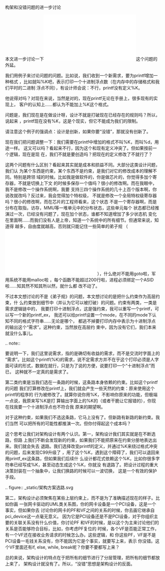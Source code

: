     
构架和没错问题的进一步讨论

本文进一步讨论一下![](架构设计的大忌：我没错.md)这个问题的外延。

我们用例子来讨论问题的问题。比如说，我们收到一个新需求，要为printf增加一种格式
，比如就叫%K吧，表示打印一个十进制浮点数（在内存中的存储格式和我们平时的二进制
浮点不同），有设计师会说：不行，printf没有定义%K。

他说得对吗？对现在来说，当然是对的，现在printf无论在手册上，很多现有的实现上，
客户的认知上……都认为不能加上%K这个格式。

问题是，我们现在是在做设计呀，设计不就是打破现在已经存在的规则吗？所以，说起来
，printf现在没有%K，这是个现实，但它不能成为我们的限制。

请注意这个例子的强调点：设计是创新，如果你要“没错”，那就没有创新了。

现在我们把问题调整一下：我们需要在printf中增加的格式不叫%K，而叫%d，用途一样。
这又可以吗？看起来不行，因为这个和现有定义冲突了。但如果按前一个逻辑，现在是现
在，我们不就是要创造吗？把现在的定义修改了不就行了？

这两个问题有什么区别？看起来其实就是成本和损益不同。大部分这类设计问题，我们认
为某个东西是约束，某个东西不是约束，是我们对它的修改成本的理解不同。特别是跨领
域的时候。比如我是做软件的，你是做芯片的，你觉得多加个寄存器，不就是切换上下文
的时候多保存一个值吗？很小的修改啊。而在我眼中，我不是修改一个操作系统啊，我要
支持三四个操作系统的几十上百个版本啊，你说改就改吗？反过来，我会觉得加个特权级，
不就是修改一个全局特权级寄存器吗？很小的修改啊，而在芯片的工程师看来，这个状态
不是一个寄存器啊，而是分布在取指，访存，MMU等一堆单元中的分布状态，这些单元每个
状态都已经推演过一次，已经没有问题了，现在加个状态，谁都不知道增加了多少状态机
变化在里面啊……而我们没有人是上帝，知道一个系统中的所有细节。但通常来说，知道得
越多，自由度就越高，否则就只能记住一些简单的弟子规
（![](再谈《弟子规》问题.md)），什么绝对不能用goto啦，军用系统不能用malloc啦
，每个函数不能超过200行啦，进程必须绑定一个ASID啦……知其然不知其所以然，就什么都
改不动了。

不过本文想讨论的不是《弟子规》的问题，本文想讨论的是把什么约束作为高层约束，什
么约束放到细节中（并认为它可以被打破）的问题。约束有两类，一类是需求逻辑链中的，
我要打印十进制浮点，这是强约束，我可以重写一个printf，可以写一个新的printf_ex，
我还可以给printf设置一个mode，在不同的mode下认知不同的格式字符串……无论是哪个，
都逃不掉要打印内存中表示为十进制浮点的输出这个“需求”。这种约束，当然放在高层约
束中，因为没有它们，我们本来就没什么事儿。

.. note::
  
  要说明一下，我们这里说需求，指的是确切有收益的需求，而不是交流时字面上的
  “需求”。比如这个printf(%K)的需求，说不定需求方并不在乎这个打印必须是人字
  面可读的形式，数据在就行，只是为了说的方便，说要打印一个“十进制浮点”而已，
  这种就不一定真的是需求了。

第二类约束是当我们选在一条路的时候，这条路本身依赖的约束。比如这个printf的问题
我们打算修改在printf上，我们就会产生一些天然的约束：原来使用这个printf的程序的
行为被修改了。就算你说你用%K，不影响你原来的功能，但极端一点说，我原来写%K是打
算输出字面上的%K的（或者干脆让它报错的），你现在找我要一个十进制浮点也不符合我
原来的期望啊。

对于这种约束，如果我们不选这条路，它马上没有了。但新路有新路的新约束。我们当然
可以把所有的可能性都推演一次。但你付得起这个成本吗？

这个思考让我们对架构设计有两个认识。第一，架构设计我们其实就是在不断选路，但路
上我们不断会发现新的约束，如果我们不能把原来在约束分册地表达出来。我们就会失去
退路。我们选择改变printf的定义，并通过%K来绕过格式冲突的问题，后来发现C99升级了
，用了这个%K，遇到这个障碍了，我们可以退回来用printf_ex这条路，但如果我们后续什
么设计都花式依赖这个%K，比如你很多字符串已经写成%K，甚至动态生成这个%K，你就没
有退路了。把设计过程的重大决策封装在一个抽象中，让我们换路的时候可以一波切换，
这是一个有效的保护手段。

.. figure:: _static/架构方案选路.svg

第二，架构设计必须聚焦在某些上层约束上，而不是为了准确描述现在的样子。比如你画
一张网卡驱动的UML类关系图，你的网卡设备是一个PCI设备，这是一个事实，但如果你去
讨论你的网卡的PF和VF之间的关系的时候，你去画它继承自pci_device这一点毫无意义。
因为它是PCI设备还是不是PCI设备，对于你组织主要的关联关系没有什么价值，你讨论PF
和VF的时候，是以这个为主来讨论他们的关系是否能够符合目标，比如，你考虑PF复位的
时候，各个VF是否能正常工作，有一个VF还在接收业务请求的时候怎么办。这些逻辑，和
你这些PF，VF是不是PCI设备一毛钱关系没有，你不能因为它是个事实，就要写上来，表示
你没错。这个VF里面还有if, else, while, break呢？你要不要都写上来？

总的来说，架构设计的特点在于把所有的细节进行了分层管理，把所有的细节都放上来了，
架构设计就没有了。所以，“没错”思想是架构设计的反面。

